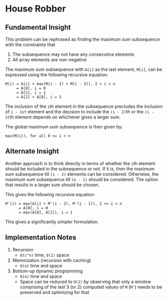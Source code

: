 # House Robber

## Fundamental Insight
This problem can be rephrased as finding the maximum sum subsequence with the constraints that
1. The subsequence may not have any consecutive elements
1. All array elements are non-negative

The maximum sum subsequence with `A[i]` as the last element, `M[i]`, can be expressed using the following recursive equation: 
```
M(i) = A[i] + max(M(i - 2) + M(i - 3)), 2 < i < n
     = A[0], i = 0
     = A[1], i = 1
     = A[2] + A[0], i = 2
```
The inclusion of the `i`th element in the subsequence precludes the inclusion of `i - 1st` element and the decision to include the `(i - 2)`th or the `(i - 3)`th element depends on whichever gives a larger sum.

The global maximum sum subsequence is then given by:
```
max(M(i)), for all 0 <= i < n
```

## Alternate Insight
Another approach is to think directly in terms of whether the `i`th element should be included in the subsequence or not. If it is, then the maximum sum subsequence till `(i - 2)` elements can be considered. Otherwise, the maximum sum subsequence till `(n - 1)` should be considered. The option that results in a larger sum should be chosen.

This gives the following recursive equation:
```
M'(i) = max(A[i] + M'(i - 2), M'(i - 1)), 2 <= i < n
      = A[0], i = 0
      = max(A[0], A[1]), i = 1
```
This gives a significantly simpler formulation.

## Implementation Notes
1. Recursion
   * `O(c^n)` time, `O(1)` space
1. Memoization (recursion with caching)
   * `O(n)` time and space
1. Bottom-up dynamic programming
   * `O(n)` time and space
   * Space can be reduced to `O(1)` by observing that only a window comprising of the last 3 (or 2) computed values of `M`  (`M'`) needs to be preserved and optimizing for that
